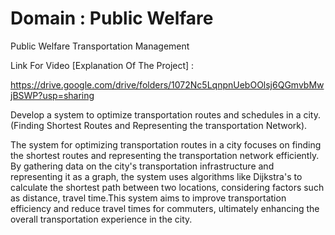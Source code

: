 # Domain : Public Welfare
Public Welfare Transportation Management 

Link For Video [Explanation Of The Project] :

https://drive.google.com/drive/folders/1072Nc5LqnpnUebOOlsj6QGmvbMwjBSWP?usp=sharing

Develop a system to optimize transportation routes and schedules in a city. (Finding Shortest Routes and Representing the transportation Network).

The system for optimizing transportation routes in a city focuses on finding the shortest routes and representing the transportation network efficiently. By gathering data on the city's transportation infrastructure and representing it as a graph, the system uses algorithms like Dijkstra's  to calculate the shortest path between two locations, considering factors such as distance, travel time.This system aims to improve transportation efficiency and reduce travel times for commuters, ultimately enhancing the overall transportation experience in the city.
